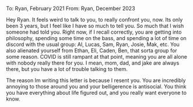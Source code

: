 To: Ryan, February 2021
From: Ryan, December 2023

Hey Ryan.
It feels weird to talk to you, to really confront you, now. Its only been 3 years, but I feel like I have so much to tell you. So much that I wish someone had told you.
Right now, if I recall correctly, you are getting into philosophy, spending some time on the bass, and spending a lot of time on discord with the usual group: Al, Lucas, Sam, Ryan, Josie, Mak, etc. You also alienated yourself from Ethan, Eli, Caden, Ben, that sorta group for some reason. COVID is still rampant at that point, meaning you are all alone with nobody really there for you. 
I mean, mom, dad, and jake are always there, but you have a lot of trouble talking to them. 

The reason Im writing this letter is because I resent you. You are incredibly annoying to those around you and your belligerence is antisocial. You think you have everything about life figured out, and you really want everyone to know. 